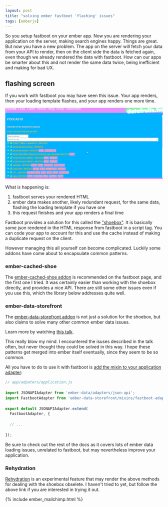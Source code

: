 ```yaml
---
layout: post
title: "solving ember fastboot 'flashing' issues"
tags: [emberjs]
---
```


So you setup fastboot on your ember app. Now you are rendering your application
on the server, making search engines happy. Things are great. But now you have a
new problem. The app on the server will fetch your data from your API to render, then
on the client side the data is fetched again, even though we already rendered the data
with fastboot. How can our apps be smarter about this and not render the same
data twice, being inefficient and making for bad UX.

## flashing screen

If you work with fastboot you may have seen this issue.
Your app renders, then your loading template flashes, and your app renders one
more time.

![fastboot double render](/assets/images/fastboot_loading_flash.gif)

What is happening is:

1. fastboot serves your rendered HTML
2. ember data makes another, likely redundant request, for the same data,
   flashing the loading template if you have one
3. this request finishes and your app renders a final time

Fastboot provides a solution for this called the ["shoebox"](https://github.com/ember-fastboot/fastboot#the-shoebox). It is basically some
json rendered in the HTML response from fastboot in a script tag.
You can code your app to account for this and use the cache instead of making
a duplicate request on the client.

However managing this all yourself can become complicated. Luckily some addons
have come about to encapsulate common patterns.

### ember-cached-shoe

The [ember-cached-shoe addon](https://github.com/Appchance/ember-cached-shoe) is recommended on the fastboot page, and the first one I tried. It was
certainly easier than working with the shoebox directly, and provides a nice
API. There are still some other issues even if you use this, which the library
below addresses quite well.

### ember-data-storefront

The [ember-data-storefront addon](https://github.com/embermap/ember-data-storefront) is not just a solution for the shoebox, but also claims to solve many other common ember data issues.

Learn more by watching [this talk](https://www.youtube.com/watch?v=X-LjrRx2wMI).

This really blow my mind. I encountered the isuses described in the talk often,
but never thought they could be solved in this way. I hope these patterns get
merged into ember itself eventually, since they seem to be so common.

All you have to do to use it with fastboot is [add the mixin to your application
adapter](https://embermap.github.io/ember-data-storefront/docs/guides/fastboot<Paste>):
```javascript
// app/adpaters/application.js

import JSONAPIAdapter from 'ember-data/adapters/json-api';
import FastbootAdapter from 'ember-data-storefront/mixins/fastboot-adapter';

export default JSONAPIAdapter.extend(
  FastbootAdapter, {

  // ...

});
```

Be sure to check out the rest of the docs as it covers lots of ember data
loading issues, unrelated to fastboot, but may nevertheless improve your
application.

### Rehydration

[Rehydration](https://github.com/ember-fastboot/ember-cli-fastboot#rehydration) is an experimental feature that may render the above methods for dealing with the shoebox obselete. I haven't tried to yet, but follow the above link if you are interested in trying it out.

{% include ember_mailchimp.html %}
